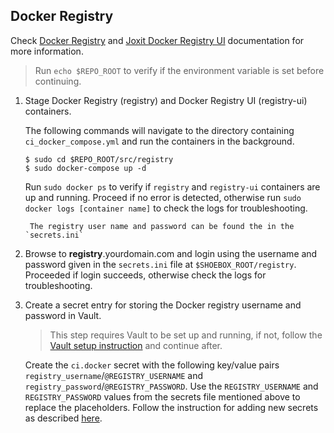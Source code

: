 ## Docker Registry
Check [Docker Registry](https://docs.docker.com/registry/) and [Joxit Docker Registry UI](https://joxit.dev/docker-registry-ui/) documentation for more information.
> Run `echo $REPO_ROOT` to verify if the environment variable is set before continuing.

1. Stage Docker Registry (registry) and Docker Registry UI (registry-ui) containers.

    The following commands will navigate to the directory containing `ci_docker_compose.yml` and run the containers in the background.

      ```
      $ sudo cd $REPO_ROOT/src/registry
      $ sudo docker-compose up -d
      ```

    Run `sudo docker ps` to verify if `registry` and `registry-ui` containers are up and running. Proceed if no error is detected, otherwise run `sudo docker logs [container name]` to check the logs for troubleshooting.

        The registry user name and password can be found the in the `secrets.ini` 

2. Browse to **registry**.yourdomain.com and login using the username and password given in the `secrets.ini` file at `$SHOEBOX_ROOT/registry`. Proceeded if login succeeds, otherwise check the logs for troubleshooting.

3. <a id="docker-registry-username-and-password"></a> Create a secret entry for storing the Docker registry username and password in Vault.

    > This step requires Vault to be set up and running, if not, follow the [Vault setup instruction](/src/vault/README.md) and continue after. 

    Create the `ci.docker` secret with the following key/value pairs `registry_username`/`@REGISTRY_USERNAME` and `registry_password`/`@REGISTRY_PASSWORD`. Use the `REGISTRY_USERNAME` and `REGISTRY_PASSWORD` values from the secrets file mentioned above to replace the placeholders. Follow the instruction for adding new secrets as described [here](/src/vault/README.md#create-a-secret).